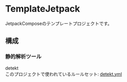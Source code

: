 # TemplateJetpack
JetpackComposeのテンプレートプロジェクトです。
## 構成
### 静的解析ツール
detekt<br>
このプロジェクトで使われているルールセット: <a href="https://gist.github.com/Rikuto13ten/bdc704ce949312c6f938ce9be5fdfd1a" target="_blank" rel="noopener noreferrer">detekt.yml</a>

